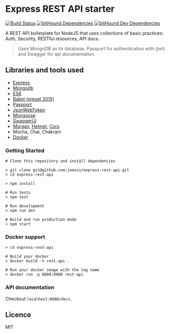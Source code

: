 # Express REST API starter
[![Build Status](https://travis-ci.org/jeescu/express-rest-api.svg?branch=master)](https://travis-ci.org/jeescu/express-rest-api)
[![bitHound Dependencies](https://www.bithound.io/github/jeescu/express-rest-api/badges/dependencies.svg)](https://www.bithound.io/github/jeescu/express-rest-api/master/dependencies/npm)
[![bitHound Dev Dependencies](https://www.bithound.io/github/jeescu/express-rest-api/badges/devDependencies.svg)](https://www.bithound.io/github/jeescu/express-rest-api/master/dependencies/npm)

A REST API boilerplate for NodeJS that uses collections 
of basic practices: Auth, Security, RESTful resources, API docs.

> Uses MongoDB as its database, Passport for authentication with (jwt) and Swagger for api documentation.

## Libraries and tools used
- [Express](https://expressjs.com/)
- [Mongodb](https://www.mongodb.com)
- [ES6](http://es6-features.org)
- [Babel (preset 2015)](https://babeljs.io/docs/plugins/preset-es2015/)
- [Passport](https://github.com/jaredhanson/passport)
- [JsonWebToken](https://github.com/auth0/node-jsonwebtoken)
- [Mongoose]()
- [SwaggerUI](https://github.com/scottie1984/swagger-ui-express)
- [Morgan](https://github.com/expressjs/morgan), [Helmet](https://github.com/helmetjs/helmet), [Cors](https://github.com/expressjs/cors)
- Mocha, Chai, Chakram
- [Docker](https://www.docker.com/)

### Getting Started

```
# Clone this repository and install dependencies

> git clone git@github.com:jeescu/express-rest-api.git
> cd express-rest-api

> npm install

# Run tests
> npm test

# Run development
> npm run dev

# Build and run production mode
> npm start
```

### Docker support
```
> cd express-rest-api

# Build your docker
> docker build -t rest-api .

# Run your docker image with the tag name
> docker run -p 8080:8080 rest-api
```

### API documentation
Checkout `localhost:8080/docs`.

## Licence
MIT
